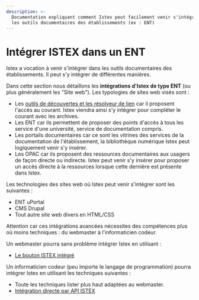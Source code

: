```yaml
---
description: >-
  Documentation expliquant comment Istex peut facilement venir s'intégrer dans
  les outils documentaires des établissements (ex : ENT)
---
```


# Intégrer ISTEX dans un ENT

Istex a vocation à venir s'intégrer dans les outils documentaires des établissements. Il peut s'y intégrer de différentes manières.

Dans cette section nous détaillons les **intégrations d'Istex de type ENT** (ou plus généralement les "Site web"). Les typologies de sites web visés sont :

* Les [outils de découvertes et les résolveur de lien](discovery-tools/) car il proposent l'accès au courant. Istex viendra ainsi s'y intégrer pour compléter le courant avec les archives.
* Les ENT car ils permettent de proposer des points d'accès à tous les service d'une université, service de documentation compris.
* Les portails documentaires car ce sont les vitrines des services de la documentation de l'établissement, la bibliothèque numérique Istex peut logiquement venir s'y insérer.
* Les OPAC car ils proposent des ressources documentaires aux usagers de façon directe ou indirecte. Istex peut venir s'y insérer pour proposer un accès directe à la ressources lorsque cette dernière est présente dans Istex.

Les technologies des sites web où Istex peut venir s'intégrer sont les suivantes :

* ENT uPortal
* CMS Drupal
* Tout autre site web divers en HTML/CSS

Attention car ces intégrations avancées nécessites des compétences plus où moins techniques : du webmaster à l'informaticien codeur.

Un webmaster pourra sans problème intégrer Istex en utilisant :

* [Le bouton ISTEX intégré](bouton/)

Un informaticien codeur (peu importe le langage de programmation) pourra intégrer Istex en utilisant les techniques suivantes :

* Toute les techniques lister plus haut adaptées au webmaster.
* [Intégration directe par API ISTEX](advanced-api.md)
